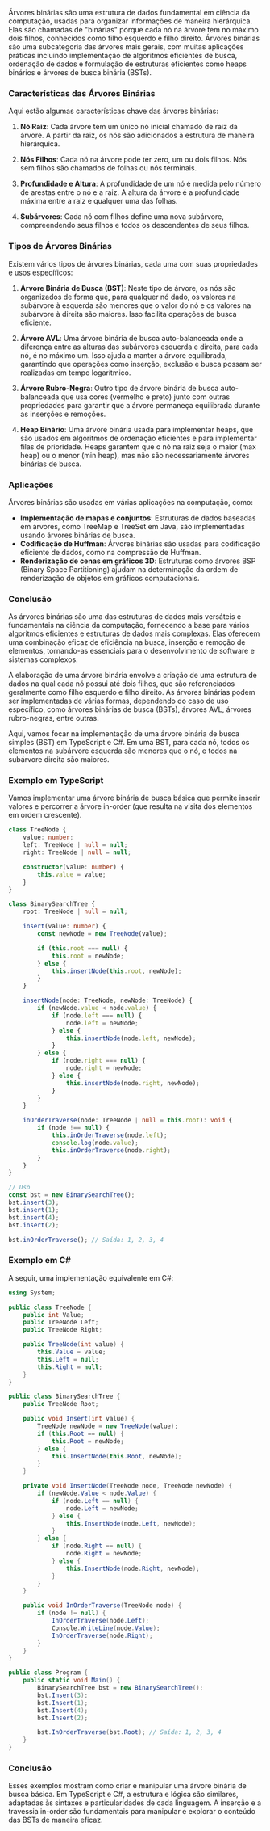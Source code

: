 Árvores binárias são uma estrutura de dados fundamental em ciência da computação, usadas para organizar informações de maneira hierárquica. Elas são chamadas de "binárias" porque cada nó na árvore tem no máximo dois filhos, conhecidos como filho esquerdo e filho direito. Árvores binárias são uma subcategoria das árvores mais gerais, com muitas aplicações práticas incluindo implementação de algoritmos eficientes de busca, ordenação de dados e formulação de estruturas eficientes como heaps binários e árvores de busca binária (BSTs).

### Características das Árvores Binárias
Aqui estão algumas características chave das árvores binárias:

1. **Nó Raiz**: Cada árvore tem um único nó inicial chamado de raiz da árvore. A partir da raiz, os nós são adicionados à estrutura de maneira hierárquica.

2. **Nós Filhos**: Cada nó na árvore pode ter zero, um ou dois filhos. Nós sem filhos são chamados de folhas ou nós terminais.

3. **Profundidade e Altura**: A profundidade de um nó é medida pelo número de arestas entre o nó e a raiz. A altura da árvore é a profundidade máxima entre a raiz e qualquer uma das folhas.

4. **Subárvores**: Cada nó com filhos define uma nova subárvore, compreendendo seus filhos e todos os descendentes de seus filhos.

### Tipos de Árvores Binárias
Existem vários tipos de árvores binárias, cada uma com suas propriedades e usos específicos:

1. **Árvore Binária de Busca (BST)**: Neste tipo de árvore, os nós são organizados de forma que, para qualquer nó dado, os valores na subárvore à esquerda são menores que o valor do nó e os valores na subárvore à direita são maiores. Isso facilita operações de busca eficiente.

2. **Árvore AVL**: Uma árvore binária de busca auto-balanceada onde a diferença entre as alturas das subárvores esquerda e direita, para cada nó, é no máximo um. Isso ajuda a manter a árvore equilibrada, garantindo que operações como inserção, exclusão e busca possam ser realizadas em tempo logarítmico.

3. **Árvore Rubro-Negra**: Outro tipo de árvore binária de busca auto-balanceada que usa cores (vermelho e preto) junto com outras propriedades para garantir que a árvore permaneça equilibrada durante as inserções e remoções.

4. **Heap Binário**: Uma árvore binária usada para implementar heaps, que são usados em algoritmos de ordenação eficientes e para implementar filas de prioridade. Heaps garantem que o nó na raiz seja o maior (max heap) ou o menor (min heap), mas não são necessariamente árvores binárias de busca.

### Aplicações
Árvores binárias são usadas em várias aplicações na computação, como:

- **Implementação de mapas e conjuntos**: Estruturas de dados baseadas em árvores, como TreeMap e TreeSet em Java, são implementadas usando árvores binárias de busca.
- **Codificação de Huffman**: Árvores binárias são usadas para codificação eficiente de dados, como na compressão de Huffman.
- **Renderização de cenas em gráficos 3D**: Estruturas como árvores BSP (Binary Space Partitioning) ajudam na determinação da ordem de renderização de objetos em gráficos computacionais.

### Conclusão
As árvores binárias são uma das estruturas de dados mais versáteis e fundamentais na ciência da computação, fornecendo a base para vários algoritmos eficientes e estruturas de dados mais complexas. Elas oferecem uma combinação eficaz de eficiência na busca, inserção e remoção de elementos, tornando-as essenciais para o desenvolvimento de software e sistemas complexos.


A elaboração de uma árvore binária envolve a criação de uma estrutura de dados na qual cada nó possui até dois filhos, que são referenciados geralmente como filho esquerdo e filho direito. As árvores binárias podem ser implementadas de várias formas, dependendo do caso de uso específico, como árvores binárias de busca (BSTs), árvores AVL, árvores rubro-negras, entre outras.

Aqui, vamos focar na implementação de uma árvore binária de busca simples (BST) em TypeScript e C#. Em uma BST, para cada nó, todos os elementos na subárvore esquerda são menores que o nó, e todos na subárvore direita são maiores.

### Exemplo em TypeScript

Vamos implementar uma árvore binária de busca básica que permite inserir valores e percorrer a árvore in-order (que resulta na visita dos elementos em ordem crescente).

```typescript
class TreeNode {
    value: number;
    left: TreeNode | null = null;
    right: TreeNode | null = null;

    constructor(value: number) {
        this.value = value;
    }
}

class BinarySearchTree {
    root: TreeNode | null = null;

    insert(value: number) {
        const newNode = new TreeNode(value);

        if (this.root === null) {
            this.root = newNode;
        } else {
            this.insertNode(this.root, newNode);
        }
    }

    insertNode(node: TreeNode, newNode: TreeNode) {
        if (newNode.value < node.value) {
            if (node.left === null) {
                node.left = newNode;
            } else {
                this.insertNode(node.left, newNode);
            }
        } else {
            if (node.right === null) {
                node.right = newNode;
            } else {
                this.insertNode(node.right, newNode);
            }
        }
    }

    inOrderTraverse(node: TreeNode | null = this.root): void {
        if (node !== null) {
            this.inOrderTraverse(node.left);
            console.log(node.value);
            this.inOrderTraverse(node.right);
        }
    }
}

// Uso
const bst = new BinarySearchTree();
bst.insert(3);
bst.insert(1);
bst.insert(4);
bst.insert(2);

bst.inOrderTraverse(); // Saída: 1, 2, 3, 4
```

### Exemplo em C#

A seguir, uma implementação equivalente em C#:

```csharp
using System;

public class TreeNode {
    public int Value;
    public TreeNode Left;
    public TreeNode Right;

    public TreeNode(int value) {
        this.Value = value;
        this.Left = null;
        this.Right = null;
    }
}

public class BinarySearchTree {
    public TreeNode Root;

    public void Insert(int value) {
        TreeNode newNode = new TreeNode(value);
        if (this.Root == null) {
            this.Root = newNode;
        } else {
            this.InsertNode(this.Root, newNode);
        }
    }

    private void InsertNode(TreeNode node, TreeNode newNode) {
        if (newNode.Value < node.Value) {
            if (node.Left == null) {
                node.Left = newNode;
            } else {
                this.InsertNode(node.Left, newNode);
            }
        } else {
            if (node.Right == null) {
                node.Right = newNode;
            } else {
                this.InsertNode(node.Right, newNode);
            }
        }
    }

    public void InOrderTraverse(TreeNode node) {
        if (node != null) {
            InOrderTraverse(node.Left);
            Console.WriteLine(node.Value);
            InOrderTraverse(node.Right);
        }
    }
}

public class Program {
    public static void Main() {
        BinarySearchTree bst = new BinarySearchTree();
        bst.Insert(3);
        bst.Insert(1);
        bst.Insert(4);
        bst.Insert(2);

        bst.InOrderTraverse(bst.Root); // Saída: 1, 2, 3, 4
    }
}
```

### Conclusão
Esses exemplos mostram como criar e manipular uma árvore binária de busca básica. Em TypeScript e C#, a estrutura e lógica são similares, adaptadas às sintaxes e particularidades de cada linguagem. A inserção e a travessia in-order são fundamentais para manipular e explorar o conteúdo das BSTs de maneira eficaz.